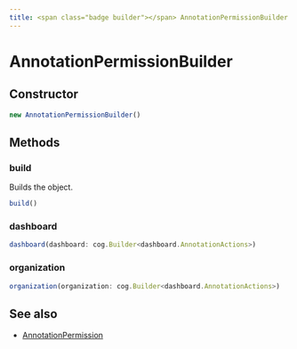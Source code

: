 ```yaml
---
title: <span class="badge builder"></span> AnnotationPermissionBuilder
---
```

# <span class="badge builder"></span> AnnotationPermissionBuilder

## Constructor

```typescript
new AnnotationPermissionBuilder()
```
## Methods

### <span class="badge object-method"></span> build

Builds the object.

```typescript
build()
```

### <span class="badge object-method"></span> dashboard

```typescript
dashboard(dashboard: cog.Builder<dashboard.AnnotationActions>)
```

### <span class="badge object-method"></span> organization

```typescript
organization(organization: cog.Builder<dashboard.AnnotationActions>)
```

## See also

 * <span class="badge object-type-interface"></span> [AnnotationPermission](./object-AnnotationPermission.md)
